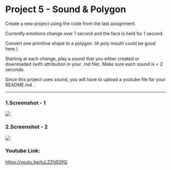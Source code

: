# Project 5 - Sound & Polygon
Create a new project using the code from the last assignment.

Currently emotions change over 1 second and the face is held for 1 second.

Convert one primitive shape to a polygon. (A poly mouth could be good here.)

Starting at each change, play a sound that you either created or downloaded (with attribution in your .md file). Make sure each sound is < 2 seconds.

Since this project uses sound, you will have to upload a youtube file for your README.md .
___________
### 1.Screenshot - 1
![](/img/img-2.png)

### 2.Screenshot - 2
![](/img/img-1.png)

### Youtube Link:
https://youtu.be/tuLZZhR2IfQ
